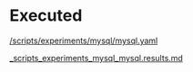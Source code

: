 # Executed

[/scripts/experiments/mysql/mysql.yaml](./_scripts_experiments_mysql_mysql.yaml.dump.md)

[_scripts_experiments_mysql_mysql.results.md](./_scripts_experiments_mysql_mysql.results.md)

